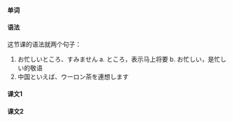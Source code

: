 #### 单词



#### 语法
这节课的语法就两个句子：
1.	お忙しいところ、すみません
a.	ところ，表示马上将要
b.	お忙しい，是忙しい的敬语
2.	中国といえば、ウーロン茶を連想します




#### 课文1




#### 课文2

